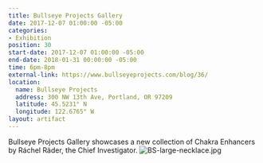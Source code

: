 ```yaml
---
title: Bullseye Projects Gallery
date: 2017-12-07 01:00:00 -05:00
categories:
- Exhibition
position: 30
start-date: 2017-12-07 01:00:00 -05:00
end-date: 2018-01-31 00:00:00 -05:00
time: 6pm-8pm
external-link: https://www.bullseyeprojects.com/blog/36/
location:
  name: Bullseye Projects
  address: 300 NW 13th Ave, Portland, OR 97209
  latitude: 45.5231° N
  longitude: 122.6765° W
layout: artifact
---
```


Bullseye Projects Gallery showcases a new collection of Chakra Enhancers by Ráchel Räder, the Chief Investigator.
![BS-large-necklace.jpg](/uploads/BS-large-necklace.jpg)
